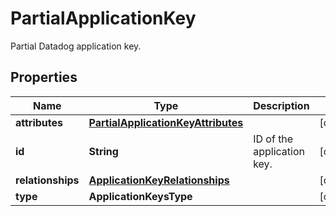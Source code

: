 # PartialApplicationKey

Partial Datadog application key.

## Properties

| Name              | Type                                                                      | Description                | Notes      |
| ----------------- | ------------------------------------------------------------------------- | -------------------------- | ---------- |
| **attributes**    | [**PartialApplicationKeyAttributes**](PartialApplicationKeyAttributes.md) |                            | [optional] |
| **id**            | **String**                                                                | ID of the application key. | [optional] |
| **relationships** | [**ApplicationKeyRelationships**](ApplicationKeyRelationships.md)         |                            | [optional] |
| **type**          | **ApplicationKeysType**                                                   |                            | [optional] |
